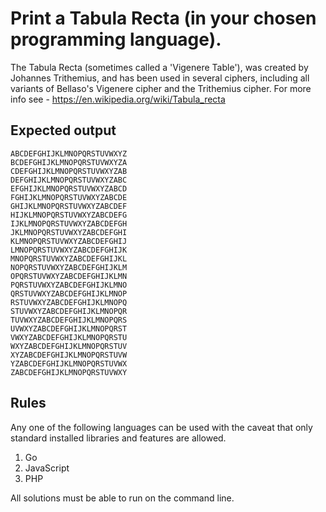 # Print a Tabula Recta (in your chosen programming language).

The Tabula Recta (sometimes called a 'Vigenere Table'), was created by Johannes Trithemius, and has been used in several ciphers, including all variants of Bellaso's Vigenere cipher and the Trithemius cipher. For more info see - https://en.wikipedia.org/wiki/Tabula_recta

## Expected output
```
ABCDEFGHIJKLMNOPQRSTUVWXYZ
BCDEFGHIJKLMNOPQRSTUVWXYZA
CDEFGHIJKLMNOPQRSTUVWXYZAB
DEFGHIJKLMNOPQRSTUVWXYZABC
EFGHIJKLMNOPQRSTUVWXYZABCD
FGHIJKLMNOPQRSTUVWXYZABCDE
GHIJKLMNOPQRSTUVWXYZABCDEF
HIJKLMNOPQRSTUVWXYZABCDEFG
IJKLMNOPQRSTUVWXYZABCDEFGH
JKLMNOPQRSTUVWXYZABCDEFGHI
KLMNOPQRSTUVWXYZABCDEFGHIJ
LMNOPQRSTUVWXYZABCDEFGHIJK
MNOPQRSTUVWXYZABCDEFGHIJKL
NOPQRSTUVWXYZABCDEFGHIJKLM
OPQRSTUVWXYZABCDEFGHIJKLMN
PQRSTUVWXYZABCDEFGHIJKLMNO
QRSTUVWXYZABCDEFGHIJKLMNOP
RSTUVWXYZABCDEFGHIJKLMNOPQ
STUVWXYZABCDEFGHIJKLMNOPQR
TUVWXYZABCDEFGHIJKLMNOPQRS
UVWXYZABCDEFGHIJKLMNOPQRST
VWXYZABCDEFGHIJKLMNOPQRSTU
WXYZABCDEFGHIJKLMNOPQRSTUV
XYZABCDEFGHIJKLMNOPQRSTUVW
YZABCDEFGHIJKLMNOPQRSTUVWX
ZABCDEFGHIJKLMNOPQRSTUVWXY
```
## Rules

Any one of the following languages can be used with the caveat that only standard installed libraries and features are allowed.

1. Go
2. JavaScript
3. PHP

All solutions must be able to run on the command line.